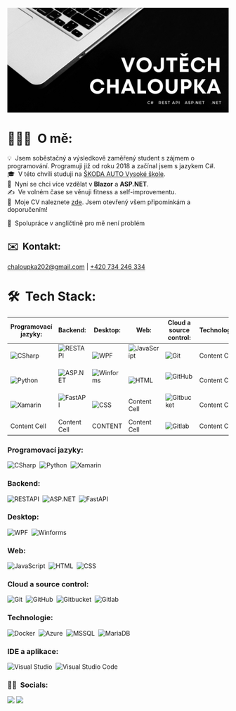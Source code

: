 ![Vojtech_banner](/Assets/hero_img.jpg)

# 👨🏻‍💻 &nbsp;O mě:

💡 &nbsp;Jsem soběstačný a výsledkově zaměřený student s zájmem o programování. Programuji již od roku 2018 a začínal jsem s jazykem C#.\
🎓 &nbsp;V této chvíli studuji na [ŠKODA AUTO Vysoké škole](https://www.savs.cz/).\
🌱 &nbsp;Nyní se chci více vzdělat v <b>Blazor</b> a <b>ASP.NET</b>.\
✍️ &nbsp;Ve volném čase se věnuji fitness a self-improvementu.\
📄 &nbsp;Moje CV naleznete [zde](https://drive.google.com/file/d/1E7-upUgXYmmCu9Q0cGBW5Nspxmv7YNfh/view?usp=sharing). Jsem otevřený všem připomínkám a doporučením!

📘 &nbsp;Spolupráce v angličtině pro mě není problém 

## ✉️ &nbsp;Kontakt:

[chaloupka202@gmail.com](mailto:chaloupka202@gmail.com) | [+420 734 246 334](tel:734246334)

# 🛠 &nbsp;Tech Stack:

| Programovací jazyky: | Backend: | Desktop: | Web: | Cloud a source control: | Technologie | IDE a aplikace: |
| ------------- | ------------- | ------------- | ------------- | ------------- | ------------- | ------------- |
| ![CSharp](https://img.shields.io/badge/-CSharp-05122A?style=flat&logo=csharp)&nbsp; | ![RESTAPI](https://img.shields.io/badge/-REST-05122A?style=flat&logo=.net)&nbsp; | ![WPF](https://img.shields.io/badge/-WPF-05122A?style=flat&logo=csharp)&nbsp; | ![JavaScript](https://img.shields.io/badge/-JavaScript-05122A?style=flat&logo=javascript)&nbsp; | ![Git](https://img.shields.io/badge/-Git-05122A?style=flat&logo=git)&nbsp; | Content Cell | CONTENT |
| ![Python](https://img.shields.io/badge/-Python-05122A?style=flat&logo=python)&nbsp; | ![ASP.NET](https://img.shields.io/badge/-ASP.NET-05122A?style=flat&logo=.net)&nbsp; | ![Winforms](https://img.shields.io/badge/-Winforms-05122A?style=flat&logo=csharp)&nbsp; | ![HTML](https://img.shields.io/badge/-HTML-05122A?style=flat&logo=HTML5)&nbsp; | ![GitHub](https://img.shields.io/badge/-GitHub-05122A?style=flat&logo=github)&nbsp; | Content Cell | CONTENT |
| ![Xamarin](https://img.shields.io/badge/-Xamarin-05122A?style=flat&logo=xamarin)&nbsp; | ![FastAPI](https://img.shields.io/badge/-FastAPI-05122A?style=flat&logo=fastapi)&nbsp; | ![CSS](https://img.shields.io/badge/-CSS-05122A?style=flat&logo=CSS3&logoColor=1572B6)&nbsp; | Content Cell | ![Gitbucket](https://img.shields.io/badge/-Gitbucket-05122A?style=flat&logo=git)&nbsp; | Content Cell | CONTENT |
| Content Cell | Content Cell | CONTENT | Content Cell | ![Gitlab](https://img.shields.io/badge/-Gitlab-05122A?style=flat&logo=gitlab)&nbsp; | Content Cell | CONTENT |

<!-- ## [start] Programming Languages -->
### Programovací jazyky:

![CSharp](https://img.shields.io/badge/-CSharp-05122A?style=flat&logo=csharp)&nbsp;
![Python](https://img.shields.io/badge/-Python-05122A?style=flat&logo=python)&nbsp;
![Xamarin](https://img.shields.io/badge/-Xamarin-05122A?style=flat&logo=xamarin)&nbsp;
<!-- ## [end] Programming Languages -->

<!-- ## [start] APIs/Libs/Backend -->
### Backend:

![RESTAPI](https://img.shields.io/badge/-REST-05122A?style=flat&logo=.net)&nbsp;
![ASP.NET](https://img.shields.io/badge/-ASP.NET-05122A?style=flat&logo=.net)&nbsp;
![FastAPI](https://img.shields.io/badge/-FastAPI-05122A?style=flat&logo=fastapi)&nbsp;
<!-- ## [end] APIs/Libs/Backend -->

<!-- ## [start] Subsystems -->
### Desktop:

![WPF](https://img.shields.io/badge/-WPF-05122A?style=flat&logo=csharp)&nbsp;
![Winforms](https://img.shields.io/badge/-Winforms-05122A?style=flat&logo=csharp)&nbsp;
<!-- ## [end] Subsystems -->

<!-- ## [start] Web -->
### Web:

![JavaScript](https://img.shields.io/badge/-JavaScript-05122A?style=flat&logo=javascript)&nbsp;
![HTML](https://img.shields.io/badge/-HTML-05122A?style=flat&logo=HTML5)&nbsp;
![CSS](https://img.shields.io/badge/-CSS-05122A?style=flat&logo=CSS3&logoColor=1572B6)&nbsp;

<!-- ## [start] Source and cloud systems -->
### Cloud a source control:

![Git](https://img.shields.io/badge/-Git-05122A?style=flat&logo=git)&nbsp;
![GitHub](https://img.shields.io/badge/-GitHub-05122A?style=flat&logo=github)&nbsp;
![Gitbucket](https://img.shields.io/badge/-Gitbucket-05122A?style=flat&logo=git)&nbsp;
![Gitlab](https://img.shields.io/badge/-Gitlab-05122A?style=flat&logo=gitlab)&nbsp;
<!-- ## [end] Source and cloud systems -->

<!-- ## [start] Technology -->
### Technologie:

![Docker](https://img.shields.io/badge/-Docker-05122A?style=flat&logo=docker)&nbsp;
![Azure](https://img.shields.io/badge/-Azure-05122A?style=flat&logo=microsoft-azure)&nbsp;
![MSSQL](https://img.shields.io/badge/-MSSQL-05122A?style=flat&logo=microsoft-sql-server)&nbsp;
![MariaDB](https://img.shields.io/badge/-MariaDB-05122A?style=flat&logo=mariadb)&nbsp;
<!-- ## [end] Technology -->

<!-- ## App know-how -->
### IDE a aplikace:

![Visual Studio](https://img.shields.io/badge/-Visual%20Studio%20Code-05122A?style=flat&logo=visual-studio&logoColor=007ACC)&nbsp;
![Visual Studio Code](https://img.shields.io/badge/-Visual%20Studio%20Code-05122A?style=flat&logo=visual-studio-code&logoColor=007ACC)&nbsp;
<!-- ## [end] App know-how -->

### 🤝🏻 &nbsp;Socials:

<p align="left">
<a href="https://www.linkedin.com/in/vojtech-chaloupka/"><img src="https://img.shields.io/badge/-Vojtěch Chaloupka-0077B5?style=flat&logo=Linkedin&logoColor=white"/></a>
<a href="https://www.facebook.com/vojta.chaloupka.505/"><img src="https://img.shields.io/badge/-Vojtěch Chaloupka-1877F2?style=flat&logo=Facebook&logoColor=white"/></a>
</p>

<!-- 
Hello there :)
-->
